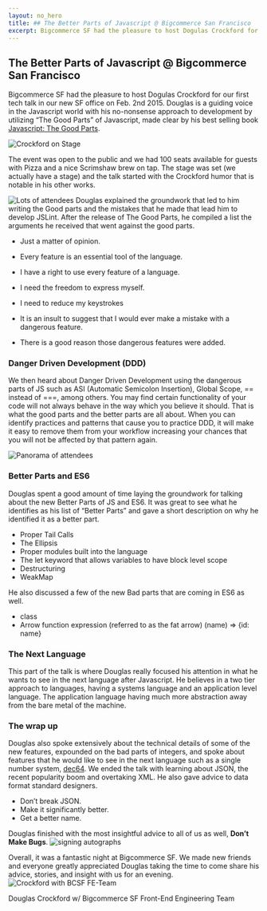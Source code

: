 ```yaml
---
layout: no_hero
title: ## The Better Parts of Javascript @ Bigcommerce San Francisco
excerpt: Bigcommerce SF had the pleasure to host Dogulas Crockford for our first tech talk in our new SF office on Feb. 2nd 2015. Douglas is a guiding voice in the Javascript world with his no-nonsense approach to development by utilizing “The Good Parts” of Javascript, made clear by his best selling book [Javascript: The Good Parts](http://shop.oreilly.com/product/9780596517748.do).
---
```


## The Better Parts of Javascript @ Bigcommerce San Francisco
Bigcommerce SF had the pleasure to host Dogulas Crockford for our first tech talk in our new SF office on Feb. 2nd 2015. Douglas is a guiding voice in the Javascript world with his no-nonsense approach to development by utilizing “The Good Parts” of Javascript, made clear by his best selling book [Javascript: The Good Parts](http://shop.oreilly.com/product/9780596517748.do).

![Crockford on Stage](http://i.imgur.com/hGZ4Hnt.jpg)

The event was open to the public and we had 100 seats available for guests with Pizza and a nice Scrimshaw brew on tap. The stage was set (we actually have a stage) and the talk started with the Crockford humor that is notable in his other works.

![Lots of attendees](http://i.imgur.com/1dWcU1A.png)
Douglas explained the groundwork that led to him writing the Good parts and the mistakes that he made that lead him to develop JSLint. After the release of The Good Parts, he compiled a list the arguments he received that went against the good parts.

* Just a matter of opinion.
* Every feature is an essential tool of the language.
* I have a right to use every feature of a language.
* I need the freedom to express myself.
* I need to reduce my keystrokes
* It is an insult to suggest that I would ever make a mistake with a dangerous feature.

* There is a good reason those dangerous features were added.

### Danger Driven Development (DDD)
We then heard about Danger Driven Development using the dangerous parts of JS such as ASI (Automatic Semicolon Insertion), Global Scope, == instead of ===, among others. You may find certain functionality of your code will not always behave in the way which you believe it should. That is what the good parts and the better parts are all about. When you can identify practices and patterns that cause you to practice DDD, it will make it easy to remove them from your workflow increasing your chances that you will not be affected by that pattern again.

![Panorama of attendees](http://i.imgur.com/fnxC7jX.png)
### Better Parts and ES6
Douglas spent a good amount of time laying the groundwork for talking about the new Better Parts of JS and ES6. It was great to see what he identifies as his list of “Better Parts” and gave a short description on why he identified it as a better part.

* Proper Tail Calls
* The Ellipsis
* Proper modules built into the language
* The let keyword that allows variables to have block level scope
* Destructuring
* WeakMap

He also discussed a few of the new Bad parts that are coming in ES6 as well.
* class
* Arrow function expression (referred to as the fat arrow) (name) => {id: name}

### The Next Language
This part of the talk is where Douglas really focused his attention in what he wants to see in the next language after Javascript. He believes in a two tier approach to languages, having a systems language and an application level language. The application language having much more abstraction away from the bare metal of the machine.

### The wrap up
Douglas also spoke extensively about the technical details of some of the new features, expounded on the bad parts of integers, and spoke about features that he would like to see in the next language such as a single number system, [dec64](http://dec64.com). We ended the talk with learning about JSON, the recent popularity boom and overtaking XML. He also gave advice to data format standard designers.
* Don’t break JSON.
* Make it significantly better.
* Get a better name.

Douglas finished with the most insightful advice to all of us as well, **Don’t Make Bugs**.
![signing autographs](http://i.imgur.com/YCNxxq3.png)

Overall, it was a fantastic night at Bigcommerce SF. We made new friends and everyone greatly appreciated Douglas taking the time to come share his advice, stories, and insight with us for an evening.
![Crockford with BCSF FE-Team](http://i.imgur.com/mobxdEa.jpg)

Douglas Crockford w/ Bigcommerce SF Front-End Engineering Team
